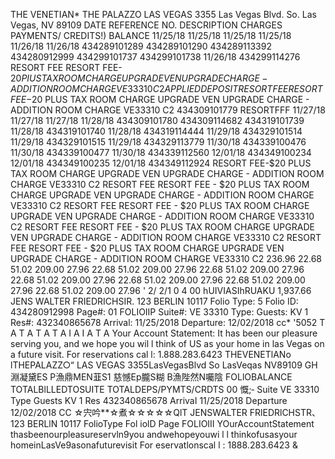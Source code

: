 THE VENETIAN* THE PALAZZO LAS VEGAS 3355 Las Vegas Blvd. So. Las Vegas, NV 89109 DATE REFERENCE NO. DESCRIPTION CHARGES PAYMENTS/ CREDITS!) BALANCE 11/25/18 11/25/18 11/25/18 11/25/18 11/26/18 11/26/18 434289101289 434289101290 434289113392 434280912999 434299101737 434299101738 11/26/18 434299114276 RESORT FEE RESORT FEE-$20 PIUS TAX ROOM CHARGE UPGRADE VEN UPGRADE CHARGE - ADDITION ROOM CHARGE VE33310 C2 APPLIED DEPOSIT RESORT FEE RESORT FEE-$20 PLUS TAX ROOM CHARGE UPGRADE VEN UPGRADE CHARGE - ADDITION ROOM CHARGE VE33310 C2 434309101779 RESORTFFF 11/27/18 11/27/18 11/27/18 11/28/18 434309101780 434309114682 434319101739 11/28/18 434319101740 11/28/18 434319114444 11/29/18 434329101514 11/29/18 434329101515 11/29/18 434329113779 11/30/18 434339100476 11/30/18 434339100477 11/30/18 434339112560 12/01/18 434349100234 12/01/18 434349100235 12/01/18 434349112924 RESORT FEE-$20 PLUS TAX ROOM CHARGE UPGRADE VEN UPGRADE CHARGE - ADDITION ROOM CHARGE VE33310 C2 RESORT FEE RESORT FEE - $20 PLUS TAX ROOM CHARGE UPGRADE VEN UPGRADE CHARGE - ADDITION ROOM CHARGE VE33310 C2 RESORT FEE RESORT FEE - $20 PLUS TAX ROOM CHARGE UPGRADE VEN UPGRADE CHARGE - ADDITION ROOM CHARGE VE33310 C2 RESORT FEE RESORT FEE - $20 PLUS TAX ROOM CHARGE UPGRADE VEN UPGRADE CHARGE - ADDITION ROOM CHARGE VE33310 C2 RESORT FEE RESORT FEE - $20 PLUS TAX ROOM CHARGE UPGRADE VEN UPGRADE CHARGE - ADDITION ROOM CHARGE VE33310 C2 236.96 22.68 51.02 209.00 27.96 22.68 51.02 209.00 27.96 22.68 51.02 209.00 27.96 22.68 51.02 209.00 27.96 22.68 51.02 209.00 27.96 22.68 51.02 209.00 27.96 22.68 51.02 209.00 27.96 ' 2/ 2/1 0 4 00 hUIVIASIhRUAKU 1,937.66 JENS WALTER FRIEDRICHSIR. 123 BERLIN 10117 Folio Type: 5 Folio ID: 434280912998 Page#: 01 FOLIOIIP Suite#: VE 33310 Type: Guests: KV 1 Res#: 432340865678 Arrival: 11/25/2018 Departure: 12/02/2018 cc* '5052 T A T A T A T A I A I A T A Your Account Statement: It has been our pleasure serving you, and we hope you wil l think of US as your home in las Vegas on a future visit. For reservations cal l: 1.888.283.6423 THEVENETlANo lTHEPALAZZ○“ LAS VEGAS 3355LasVegasBlvd So LasVeqas NV89109 GH淵凝黛ES P漁鼎MEN韮S1 慈憾Ep朧S糊 B漁陛然N囑陰 FOLlOBALANCE TOTALBlLLEDTOSUITE TOTALDEPS/PYMTS/CRDTS 00 慨;‐ Suite VE 33310 Type Guests KV 1 Res 432340865678 ArrivaI 11/25/2018 Departure 12/02/2018 CC ☆宍吟**☆煮☆☆☆☆☆QlT JENSWALTER FRlEDRlCHSTR、 123 BERLlN 10117 FolioType Fol iolD Page FOLIOIII YOurAccountStatement thasbeenourpleasureservln9you andwehopeyouwi l l thinkofusasyour homeinLasVe9asonafuturevisit For eservatlonscal l : 1888.283.6423 &